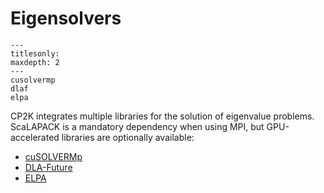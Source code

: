 # Eigensolvers

```{toctree}
---
titlesonly:
maxdepth: 2
---
cusolvermp
dlaf
elpa
```

CP2K integrates multiple libraries for the solution of eigenvalue problems.
ScaLAPACK is a mandatory dependency when using MPI, but GPU-accelerated libraries are optionally available:

- [cuSOLVERMp]
- [DLA-Future]
- [ELPA]

[cuSOLVERMp]: https://docs.nvidia.com/cuda/cusolvermp/
[DLA-Future]: https://github.com/eth-cscs/DLA-Future
[ELPA]: https://elpa.mpcdf.mpg.de/
